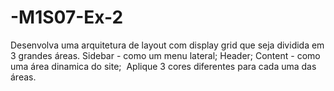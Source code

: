 # -M1S07-Ex-2
Desenvolva uma arquitetura de layout com display grid que seja dividida em 3 grandes áreas.  Sidebar - como um menu lateral;  Header;  Content - como uma área dinamica do site;  ‌  Aplique 3 cores diferentes para cada uma das áreas.
